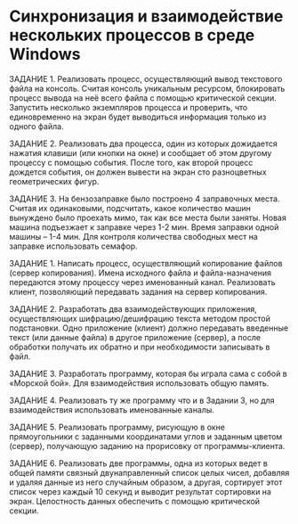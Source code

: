 # Синхронизация и взаимодействие нескольких процессов в среде Windows 

ЗАДАНИЕ 1.
Реализовать процесс, осуществляющий вывод текстового файла на
консоль. Считая консоль уникальным ресурсом, блокировать процесс
вывода на неё всего файла с помощью критической секции. Запустить
несколько экземпляров процесса и проверить, что единовременно на
экран будет выводиться информация только из одного файла.

ЗАДАНИЕ 2.
Реализовать два процесса, один из которых дожидается нажатия
клавиши (или кнопки на окне) и сообщает об этом другому процессу с
помощью события. После того, как второй процесс дождется события,
он должен вывести на экран сто разноцветных геометрических фигур.

ЗАДАНИЕ 3.
На бензозаправке было построено 4 заправочных места. Считая их
одинаковыми, подсчитать, какое количество машин вынуждено было
проехать мимо, так как все места были заняты. Новая машина
подъезжает к заправке через 1-2 мин. Время заправки одной машины –
1-4 мин. Для контроля количества свободных мест на заправке
использовать семафор.

ЗАДАНИЕ 1.
Написать процесс, осуществляющий копирование файлов (сервер
копирования). Имена исходного файла и файла-назначения
передаются этому процессу через именованный канал. Реализовать
клиент, позволяющий передавать задания на сервер копирования.

ЗАДАНИЕ 2.
Разработать два взаимодействующих приложения, осуществляющих
шифрацию/дешифрацию текста методом простой подстановки. Одно
приложение (клиент) должно передавать введенные текст (или данные
файла) в другое приложение (сервер), а после обработки получать их
обратно и при необходимости записывать в файл.

ЗАДАНИЕ 3.
Разработать программу, которая бы играла сама с собой в «Морской
бой». Для взаимодействия использовать общую память.

ЗАДАНИЕ 4.
Реализовать ту же программу что и в Задании 3, но для
взаимодействия использовать именованные каналы.

ЗАДАНИЕ 5.
Реализовать программу, рисующую в окне прямоугольники с
заданными координатами углов и заданным цветом (сервер),
получающую заданию на прорисовку от программы-клиента.

ЗАДАНИЕ 6.
Реализовать две программы, одна из которых ведет в общей памяти
связный двунаправленный список целых чисел, добавляя и удаляя
данные из него случайным образом, а другая, сортирует этот список
через каждый 10 секунд и выводит результат сортировки на экран.
Целостность данных обеспечить с помощью критической секции.
